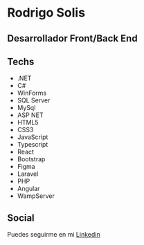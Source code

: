 # Rodrigo Solis
## Desarrollador Front/Back End 


## Techs
- .NET
-  C# 
-  WinForms
-  SQL Server
-  MySql
-  ASP NET
-  HTML5
-  CSS3
-  JavaScript
-  Typescript
-  React
-  Bootstrap
-  Figma
-  Laravel
-  PHP
-  Angular
-  WampServer

## Social

Puedes seguirme en mi   [Linkedin](https://www.linkedin.com/in/rodrigo-solis-142815257/)




